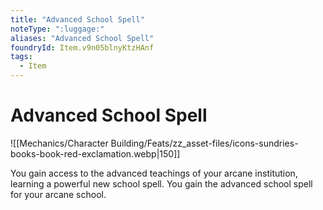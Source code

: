 ```yaml
---
title: "Advanced School Spell"
noteType: ":luggage:"
aliases: "Advanced School Spell"
foundryId: Item.v9n05blnyKtzHAnf
tags:
  - Item
---
```


# Advanced School Spell
![[Mechanics/Character Building/Feats/zz_asset-files/icons-sundries-books-book-red-exclamation.webp|150]]

You gain access to the advanced teachings of your arcane institution, learning a powerful new school spell. You gain the advanced school spell for your arcane school.
